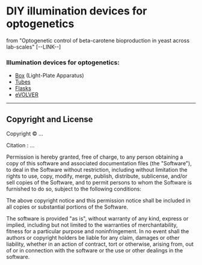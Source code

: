 # DIY illumination devices for optogenetics

from "Optogenetic control of beta-carotene bioproduction in yeast across lab-scales" [--LINK--]

### Illumination devices for optogenetics:
- [Box](https://github.com/Lab513/DIY_Optogenetics/tree/master/opto_Box) (Light-Plate Apparatus)
- [Tubes](https://github.com/Lab513/DIY_Optogenetics/tree/master/opto_Tubes)
- [Flasks](https://github.com/Lab513/DIY_Optogenetics/tree/master/opto_Flasks)
- [eVOLVER](https://github.com/Lab513/DIY_Optogenetics/tree/master/opto_eVOLVER)


___
## Copyright and License

Copyright &copy; ...

Citation : ...

Permission is hereby granted, free of charge, to any person obtaining a copy of this software and associated documentation files (the "Software"), to deal in the Software without restriction, including without limitation the rights to use, copy, modify, merge, publish, distribute, sublicense, and/or sell copies of the Software, and to permit persons to whom the Software is furnished to do so, subject to the following conditions:

The above copyright notice and this permission notice shall be included in all copies or substantial portions of the Software.

The software is provided "as is", without warranty of any kind, express or implied, including but not limited to the warranties of merchantability, fitness for a particular purpose and  noninfringement. In no event shall the authors or copyright holders be liable for any claim, damages or other liability, whether in an action of contract, tort or otherwise, arising from, out of or in connection with the software or the use or other dealings in the software.
